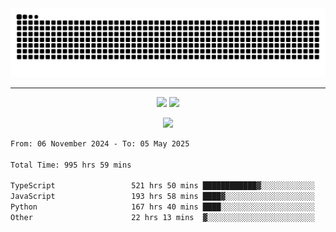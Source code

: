 <div align="center">
  <picture>
      <source
    media="(prefers-color-scheme: dark)"
      srcset="https://raw.githubusercontent.com/platane/snk/output/github-contribution-grid-snake-dark.svg"
      />
    <source
      media="(prefers-color-scheme: light)"
      srcset="https://raw.githubusercontent.com/xct007/xct007/output/github-contribution-grid-snake.svg"
      />
    <img
      alt="Snake"
      src="https://raw.githubusercontent.com/xct007/xct007/output/github-contribution-grid-snake.svg"
      />
  </picture>

</div>

___
<p align="center">
  <img src="https://readme-stats-blush-eta.vercel.app/api/top-langs/?username=xct007&layout=compact" />
  <img src="https://readme-stats-blush-eta.vercel.app/api?username=xct007&show_icons=true&theme=transparent&hide_title=true&include_all_commits=true" />
</p>

<p align="center">
  <img src="https://github-profile-trophy.vercel.app/?username=xct007&no-bg=true&rank=S,SS,SSS,A,AA,AAA,UNKNOWN,SECRET&row=3&title=-Followers,-Stars&margin-w=15&margin-h=15&column=2" />
</p>
<!--START_SECTION:waka-->

```txt
From: 06 November 2024 - To: 05 May 2025

Total Time: 995 hrs 59 mins

TypeScript                 521 hrs 50 mins ████████████▓░░░░░░░░░░░░   51.25 %
JavaScript                 193 hrs 58 mins ████▓░░░░░░░░░░░░░░░░░░░░   19.05 %
Python                     167 hrs 40 mins ████░░░░░░░░░░░░░░░░░░░░░   16.47 %
Other                      22 hrs 13 mins  ▓░░░░░░░░░░░░░░░░░░░░░░░░   02.18 %
```

<!--END_SECTION:waka-->
